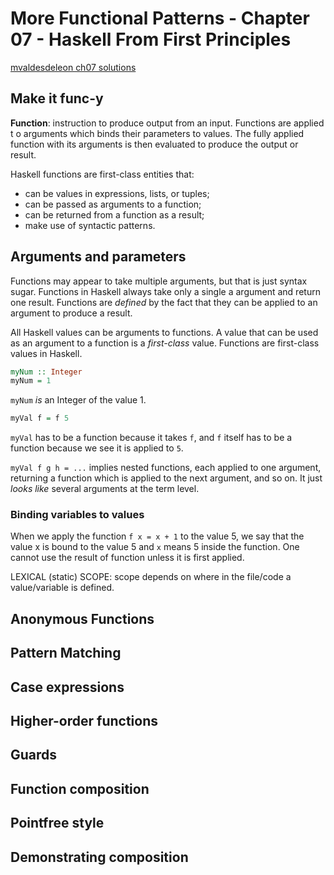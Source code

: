 # More Functional Patterns - Chapter 07 - Haskell From First Principles



[mvaldesdeleon ch07 solutions](https://github.com/mvaldesdeleon/haskell-book/blob/master/ch07/exercises.md)



## Make it func-y

**Function**: instruction to produce output from an input. Functions are applied t o arguments which binds their parameters to values. The fully applied function with its arguments is then evaluated to produce the output or result.

Haskell functions are first-class entities that: 

- can be values in expressions, lists, or tuples;
- can be passed as arguments to a function;
- can be returned from a function as a result;
- make use of syntactic patterns.



## Arguments and parameters

Functions may appear to take multiple arguments, but that is just syntax sugar. Functions in Haskell always take only a single a argument and return one result. Functions are _defined_ by the fact that they can be applied to an argument to produce a result.

All Haskell values can be arguments to functions. A value that can be used as an argument to a function is a _first-class_ value. Functions are first-class values in Haskell. 

```haskell
myNum :: Integer
myNum = 1
```

`myNum` _is_ an Integer of the value 1.

```haskell
myVal f = f 5
```

`myVal` has to be a function because it takes `f`, and `f` itself has to be a function because we see it is applied to `5`.

`myVal f g h = ...`  implies nested functions, each applied to one argument, returning a function which is applied to the next argument, and so on. It just _looks like_ several arguments at the term level.

### Binding variables to values

When we apply the function `f x = x + 1` to the value 5, we say that the value x is bound to the value 5 and `x` means 5 inside the function. One cannot use the result of function unless it is first applied.

LEXICAL (static) SCOPE: scope depends on where in the file/code a value/variable is defined.

## Anonymous Functions





## Pattern Matching





## Case expressions





## Higher-order functions





## Guards





## Function composition





## Pointfree style





## Demonstrating composition






